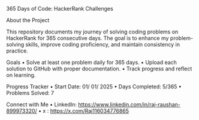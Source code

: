 365 Days of Code: HackerRank Challenges

About the Project

This repository documents my journey of solving coding problems on HackerRank for 365 consecutive days. The goal is to enhance my problem-solving skills, improve coding proficiency, and maintain consistency in practice.

Goals
	• Solve at least one problem daily for 365 days.
 	• Upload each solution to GitHub with proper documentation.
  	• Track progress and reflect on learning.

 Progress Tracker
 	• Start Date: 01/ 01/ 2025
	• Days Completed: 5/365
  	• Problems Solved: 7

 Connect with Me
 	• LinkedIn: https://www.linkedin.com/in/raj-raushan-899973320/
 	• x : https://x.com/Raj116034776865 
  
